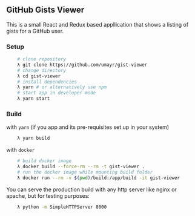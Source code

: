 ## GitHub Gists Viewer

This is a small React and Redux based appllication that shows a listing of gists for a GitHub user.

### Setup

```bash
    # clone repository
    λ git clone https://github.com/umayr/gist-viewer
    # change directory
    λ cd gist-viewer
    # install dependencies
    λ yarn # or alternatively use npm
    # start app in developer mode
    λ yarn start
```

### Build

with `yarn` (if you app and its pre-requisites set up in your system)
```bash
    λ yarn build
```

with `docker`
```bash
    # build docker image
    λ docker build --force-rm --rm -t gist-viewer .
    # run the docker image while mounting build folder
    λ docker run --rm -v $(pwd)/build:/app/build -it gist-viewer
```

You can serve the production build with any http server like nginx or apache, but for testing purposes:

```bash
    λ python -m SimpleHTTPServer 8000
```
